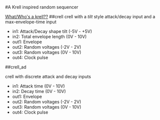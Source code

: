 #A Krell inspired random sequencer

[What/Who's a krell??](http://manual-synthesis.info/2017/01/26/krell/)
##crell
crell with a *tilt* style attack/decay input and a max-envelope-time input

- in1: Attack/Decay shape tilt (-5V - +5V)
- in2: Total envelope length (0V - 10V)
- out1: Envelope
- out2: Random voltages (-2V - 2V)
- out3: Random voltages (0V - 10V)
- out4: Clock pulse

##crell_ad

crell with discrete attack and decay inputs

- in1: Attack time (0V - 10V)
- in2: Decay time (0V - 10V)
- out1: Envelope
- out2: Random voltages (-2V - 2V)
- out3: Random voltages (0V - 10V)
- out4: Clock pulse

